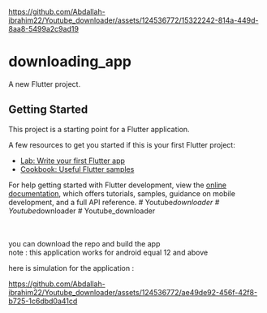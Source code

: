 

https://github.com/Abdallah-ibrahim22/Youtube_downloader/assets/124536772/15322242-814a-449d-8aa8-5499a2c9ad19

# downloading_app

A new Flutter project.

## Getting Started

This project is a starting point for a Flutter application.

A few resources to get you started if this is your first Flutter project:

- [Lab: Write your first Flutter app](https://docs.flutter.dev/get-started/codelab)
- [Cookbook: Useful Flutter samples](https://docs.flutter.dev/cookbook)

For help getting started with Flutter development, view the
[online documentation](https://docs.flutter.dev/), which offers tutorials,
samples, guidance on mobile development, and a full API reference.
#   Y o u t u b e _ d o w n l o a d e r 
 
 #   Y o u t u b e _ d o w n l o a d e r 
 
 #   Y o u t u b e _ d o w n l o a d e r 
 
<br>
<br>
<br>

you can download the repo and build the app 
<br>
note : this application works for android equal 12 and above
<br>

here is simulation for the application : 
<br>

https://github.com/Abdallah-ibrahim22/Youtube_downloader/assets/124536772/ae49de92-456f-42f8-b725-1c6dbd0a41cd


 
